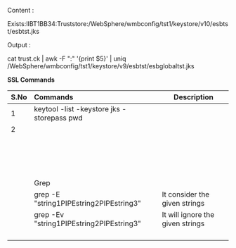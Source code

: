Content :

Exists:IIBT1BB34:Truststore:/WebSphere/wmbconfig/tst1/keystore/v10/esbtst/esbtst.jks

Output :

cat trust.ck | awk -F ":" '{print $5}' | uniq
/WebSphere/wmbconfig/tst1/keystore/v9/esbtst/esbglobaltst.jks

**SSL Commands**


| S.No | Commands                                   | Description                      |
| ------ | :------------------------------------------- | ---------------------------------- |
| 1    | keytool -list -keystore jks -storepass pwd |                                  |
| 2    |                                            |                                  |
|      |                                            |                                  |
|      |                                            |                                  |
|      |                                            |                                  |
|      |                                            |                                  |
|      |                                            |                                  |
|      |                                            |                                  |
|      |                                            |                                  |
|      |                                            |                                  |
|      |                                            |                                  |
|      |                                            |                                  |
|      |                                            |                                  |
|      |                                            |                                  |
|      |                                            |                                  |
|      |                                            |                                  |
|      |                                            |                                  |
|      |                                            |                                  |
|      | Grep                                       |                                  |
|      | grep -E "string1PIPEstring2PIPEstring3"    | It consider the given strings    |
|      | grep -Ev "string1PIPEstring2PIPEstring3"   | It will ignore the given strings |
|      |                                            |                                  |
|      |                                            |                                  |
|      |                                            |                                  |
|      |                                            |                                  |
